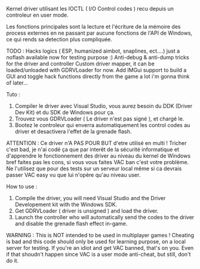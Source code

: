 Kernel driver utilisant les IOCTL ( I/O Control codes ) recu depuis un controleur en user mode.

Les fonctions principales sont la lecture et l'écriture de la mémoire des process externes en ne passant par aucune fonctions de l'API de Windows,
ce qui rends sa detection plus compliquée.

TODO :
Hacks logics ( ESP, humanized aimbot, snaplines, ect....) just a noflash available now for testing purpose :)
Anti-debug & anti-dump tricks for the driver and controller
Custom driver mapper, it can be loaded/unloaded with GDRVLoader for now.
Add IMGui support to build a GUI and toggle hack functions directly from the game
a lot i'm gonna think of later...


Tuto : 
1. Compiler le driver avec Visual Studio, vous aurez besoin du DDK (Driver Dev Kit) et du SDK de Windows pour ça.
2. Trouvez vous GDRVLoader ( Le driver n'est pas signé ), et chargé le.
3. Bootez le controleur qui enverra automatiquement les control codes au driver et desactivera l'effet de la grenade flash.


ATTENTION : Ce driver n'A PAS POUR BUT d'etre utilisé en multi ! Tricher c'est bad, je n'ai codé ça que par interêt de la sécurité informatique et d'apprendre le fonctionnement des driver au niveau du kernel de Windows bref faites pas les cons, si vous vous faites VAC ban c'est votre problème. Ne l'utilisez que pour des tests sur un serveur local
même si ca devrais passer VAC easy vu que lui n'opère qu'au niveau user.

How to use :

1. Compile the driver, you will need Visual Studio and the Driver Developement kit with the Windows SDK.
2. Get GDRVLoader ( driver is unsigned ) and load the driver.
3. Launch the controller who will automatically send the codes to the driver and disable the grenade flash effect in-game.

WARNING : This is NOT intended to be used in multiplayer games ! Cheating is bad and this code should only be used for learning purpose,
on a local server for testing. If you're an idiot and get VAC banned, that's on you. Even if that shoudn't happen since VAC is a user mode
anti-cheat, but still, don't do it.
